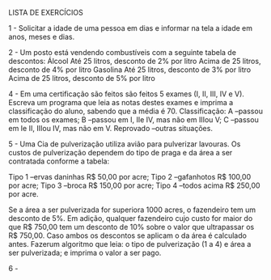 LISTA DE EXERCÍCIOS

1 - Solicitar a idade de uma pessoa em dias e informar na tela a idade em anos, meses e dias. 


2 - Um posto está vendendo combustíveis com a seguinte tabela de descontos: 
            Álcool      Até 25 litros, desconto de 2% por litro
                        Acima de 25 litros, desconto de 4% por litro
            Gasolina    Até 25 litros, desconto de 3% por litro
                        Acima de 25 litros, desconto de 5% por litro 


4 - Em uma certificação são feitos são feitos 5 exames (I, II, III, IV e V). 
            Escreva um programa que leia as notas destes exames e imprima a classificação do aluno, sabendo que a média é 70.
            Classificação:
            A –passou em todos os exames;
            B –passou em I, IIe IV, mas não em IIIou V;
            C –passou em Ie II, IIIou IV, mas não em V.
            Reprovado –outras situações. 
            

5 - Uma Cia de pulverização utiliza avião para pulverizar lavouras. 
Os custos de pulverização dependem do tipo de praga e da área a ser contratada conforme a tabela:

Tipo 1 –ervas daninhas R$ 50,00 por acre;
Tipo 2 –gafanhotos R$ 100,00 por acre;
Tipo 3 –broca R$ 150,00 por acre;
Tipo 4 –todos acima R$ 250,00 por acre.

Se a área a ser pulverizada for superiora 1000 acres, o fazendeiro tem um desconto de 5%. 
Em adição, qualquer fazendeiro cujo custo for maior do que R$ 750,00 tem um desconto de 10% sobre o valor que ultrapassar os R$ 750,00. 
Caso ambos os descontos se aplicam o da área é calculado antes. 
Fazerum algoritmo que leia: o tipo de pulverização (1 a 4) e área a ser pulverizada; e imprima o valor a ser pago.

6 - 


